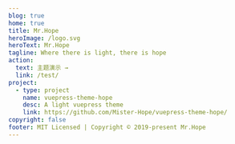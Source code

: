 ```yaml
---
blog: true
home: true
title: Mr.Hope
heroImage: /logo.svg
heroText: Mr.Hope
tagline: Where there is light, there is hope
action:
  text: 主题演示 →
  link: /test/
project:
  - type: project
    name: vuepress-theme-hope
    desc: A light vuepress theme
    link: https://github.com/Mister-Hope/vuepress-theme-hope/ 
copyright: false
footer: MIT Licensed | Copyright © 2019-present Mr.Hope
---
```


